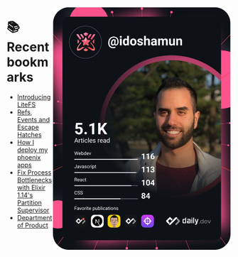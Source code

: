 <a href="https://app.daily.dev/idoshamun"><img src="https://raw.githubusercontent.com/idoshamun/idoshamun/devcard/devcard.svg" align='right' width="400" alt="Ido Shamun's Dev Card"/></a>

# 📚 Recent bookmarks
<!-- BOOKMARKS:START -->
- [Introducing LiteFS](https://app.daily.dev/posts/d_EPm_hvd?utm_source=rss&utm_medium=bookmarks&utm_campaign=28849d86070e4c099c877ab6837c61f0)
- [Refs, Events and Escape Hatches](https://app.daily.dev/posts/d5dsfO2M4?utm_source=rss&utm_medium=bookmarks&utm_campaign=28849d86070e4c099c877ab6837c61f0)
- [How I deploy my phoenix apps](https://app.daily.dev/posts/t6z1YjzbT?utm_source=rss&utm_medium=bookmarks&utm_campaign=28849d86070e4c099c877ab6837c61f0)
- [Fix Process Bottlenecks with Elixir 1.14&#39;s Partition Supervisor](https://app.daily.dev/posts/mlBlkDb08?utm_source=rss&utm_medium=bookmarks&utm_campaign=28849d86070e4c099c877ab6837c61f0)
- [Department of Product](https://app.daily.dev/posts/vbFu7j7ad?utm_source=rss&utm_medium=bookmarks&utm_campaign=28849d86070e4c099c877ab6837c61f0)
<!-- BOOKMARKS:END -->
